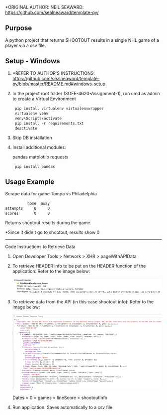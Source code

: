 *ORIGINAL AUTHOR: NEIL SEAWARD: https://github.com/sealneaward/template-py/

Purpose
-------
A python project that returns SHOOTOUT results in a single NHL game of a player via a csv file.

Setup - Windows
---------------
1) *REFER TO AUTHOR'S INSTRUCTIONS:
    https://github.com/sealneaward/template-py/blob/master/README.md#windows-setup

2) In the project root folder (SOFE-4620-Assignment-1), run cmd as admin to create a Virtual Environment

        pip install virtualenv virtualenvwrapper
        virtualenv venv
        venv\Scripts\activate
        pip install -r requirements.txt
        deactivate
    
3)  Skip DB installation

4) Install additional modules:

    pandas
    matplotlib
    requests
    
        pip install pandas


Usage Example
-------------
Scrape data for game Tampa vs Philadelphia

              home  away
    attempts     0     0
    scores       0     0
 
 Returns shootout results during the game. 
 
 *Since it didn't go to shootout, results show 0
 
----------------------------------------------------------------------------------------------
Code Instructions to Retrieve Data

1) Open Developer Tools > Network > XHR > pageWithAPIData
2) To retrieve HEADER info to be put on the HEADER function of the application:
    Refer to the image below:
    
    ![alt text](https://github.com/Jonas-Albaira/SOFE-4620-Assignment-1/blob/master/requestHeader.PNG)
    
3) To retrieve data from the API (in this case shootout info):
    Refer to the image below:
    
    ![alt text](https://github.com/Jonas-Albaira/SOFE-4620-Assignment-1/blob/master/retrieveData.PNG)
    
    Dates > 0 > games > lineScore > shootoutInfo 
    
4) Run application. Saves automatically to a csv file
    
    


